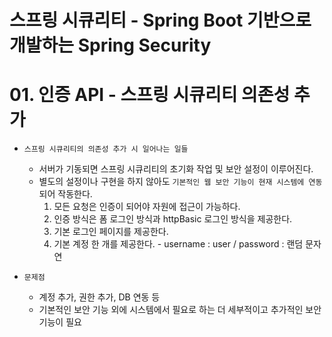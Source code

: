 # 스프링 시큐리티 - Spring Boot 기반으로 개발하는 Spring Security

# 01. 인증 API - 스프링 시큐리티 의존성 추가
- `스프링 시큐리티의 의존성 추가 시 일어나는 일들`
  - 서버가 기동되면 스프링 시큐리티의 초기화 작업 및 보안 설정이 이루어진다.
  - 별도의 설정이나 구현을 하지 않아도 `기본적인 웹 보안 기능이 현재 시스템에 연동`되어 작동한다.
    1. 모든 요청은 인증이 되어야 자원에 접근이 가능하다.
    2. 인증 방식은 폼 로그인 방식과 httpBasic 로그인 방식을 제공한다.
    3. 기본 로그인 페이지를 제공한다.
    4. 기본 계정 한 개를 제공한다. - username : user / password : 랜덤 문자연

- `문제점`
  - 계정 추가, 권한 추가, DB 연동 등
  - 기본적인 보안 기능 외에 시스템에서 필요로 하는 더 세부적이고 추가적인 보안기능이 필요